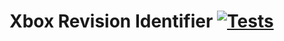 # Xbox Revision Identifier [![Tests](https://github.com/SavageCore/xbox-identify/actions/workflows/test.yml/badge.svg)](https://github.com/SavageCore/xbox-identify/actions/workflows/test.yml)
